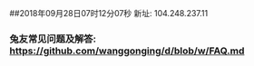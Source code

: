 ##2018年09月28日07时12分07秒 新址: 104.248.237.11
### 兔友常见问题及解答: https://github.com/wanggonging/d/blob/w/FAQ.md
